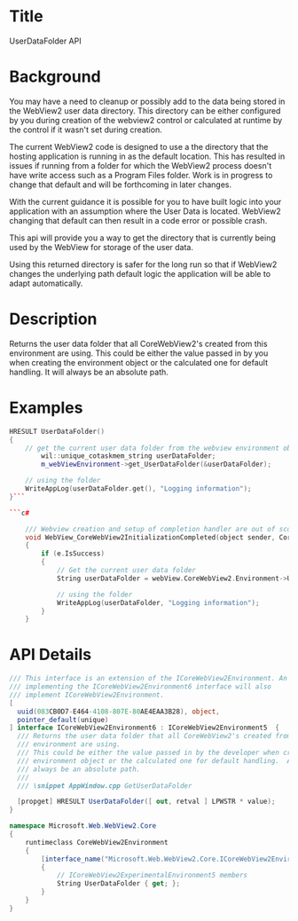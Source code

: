 
Title
===
UserDataFolder API 

# Background
You may have a need to cleanup or possibly add to the data being
stored in the WebView2 user data directory.  This directory can be either 
configured by you during creation of the webview2 control or calculated
at runtime by the control if it wasn't set during creation.

The current WebView2 code is designed to use a the directory that the hosting 
application is running in as the default location.  This has resulted in issues 
if running from a folder for which the WebView2 process doesn't have write access 
such as a Program Files folder.  Work is in progress to change that default and 
will be forthcoming in later changes.

With the current guidance it is possible for you to have built
logic into your application with an assumption where the User Data is 
located.  WebView2 changing that default can then result in a code error or 
possible crash.

This api will provide you a way to get the directory that is 
currently being used by the WebView for storage of the user data.

Using this returned directory is safer for the long run so that if WebView2 
changes the underlying path default logic the application will be able to adapt 
automatically.

# Description

Returns the user data folder that all CoreWebView2's created from this 
environment are using.
This could be either the value passed in by you when creating the 
environment object or the calculated one for default handling.  It will
always be an absolute path.


# Examples

```cpp
HRESULT UserDataFolder()
{
    // get the current user data folder from the webview environment object
        wil::unique_cotaskmem_string userDataFolder;
        m_webViewEnvironment->get_UserDataFolder(&userDataFolder);

    // using the folder
    WriteAppLog(userDataFolder.get(), "Logging information");
}```

```c#

    /// Webview creation and setup of completion handler are out of scope of sample
    void WebView_CoreWebView2InitializationCompleted(object sender, CoreWebView2InitializationCompletedEventArgs e)
    {
        if (e.IsSuccess)
        {
            // Get the current user data folder
            String userDataFolder = webView.CoreWebView2.Environment->UserDataFolder();

            // using the folder
            WriteAppLog(userDataFolder, "Logging information");
        }
    }

```

# API Details
```c# (but really MIDL3)
/// This interface is an extension of the ICoreWebView2Environment. An object
/// implementing the ICoreWebView2Environment6 interface will also
/// implement ICoreWebView2Environment.
[
  uuid(083CB0D7-E464-4108-807E-80AE4EAA3B28), object,
  pointer_default(unique)
] interface ICoreWebView2Environment6 : ICoreWebView2Environment5  {
  /// Returns the user data folder that all CoreWebView2's created from this 
  /// environment are using.
  /// This could be either the value passed in by the developer when creating the 
  /// environment object or the calculated one for default handling.  And will
  /// always be an absolute path.
  ///
  /// \snippet AppWindow.cpp GetUserDataFolder

  [propget] HRESULT UserDataFolder([ out, retval ] LPWSTR * value);
}
```

```c# (but really MIDL3)
namespace Microsoft.Web.WebView2.Core
{
    runtimeclass CoreWebView2Environment
    {
        [interface_name("Microsoft.Web.WebView2.Core.ICoreWebView2Environment6")]
        {
            // ICoreWebView2ExperimentalEnvironment5 members
            String UserDataFolder { get; };
        }
    }
}
```
